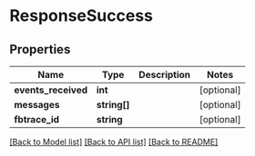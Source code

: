 # ResponseSuccess

## Properties
Name | Type | Description | Notes
------------ | ------------- | ------------- | -------------
**events_received** | **int** |  | [optional] 
**messages** | **string[]** |  | [optional] 
**fbtrace_id** | **string** |  | [optional] 

[[Back to Model list]](../../README.md#documentation-for-models) [[Back to API list]](../../README.md#documentation-for-api-endpoints) [[Back to README]](../../README.md)

